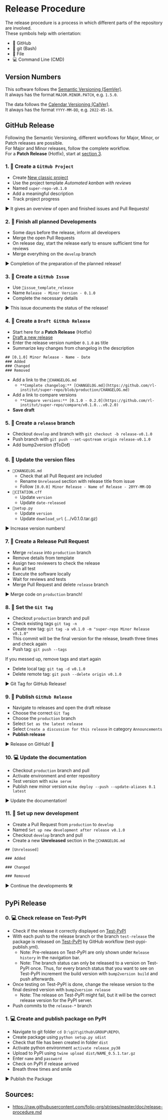 <!--
SPDX-FileCopyrightText: Ludwig Hülk (Ludee) © Reiner Lemoine Institut
SPDX-License-Identifier: MIT

[Homepage]: https://rl-institut.github.io/super-repo/
[Version]: [Super-Repo v0.2.0](https://github.com/rl-institut/super-repo/releases)
-->

# Release Procedure

The release procedure is a process in which different parts of the repository are involved.<br>
These symbols help with orientation:

- 🐙 GitHub
- 💠 git (Bash)
- 📝 File
- 💻 Command Line (CMD)

## Version Numbers

This software follows the [Semantic Versioning (SemVer)](https://semver.org/).<br>
It always has the format `MAJOR.MINOR.PATCH`, e.g. `1.5.0`.

The data follows the [Calendar Versioning (CalVer)](https://calver.org/).<br>
It always has the format `YYYY-MM-DD`, e.g. `2022-05-16`.

## GitHub Release

Following the Semantic Versioning, different workflows for Major, Minor, or Patch
releases are possible. <br>
For Major and Minor releases, follow the complete workflow.<br>
For a **Patch Release** (Hotfix), start at [section 3](https://github.com/rl-institut/super-repo/blob/production/RELEASE_PROCEDURE.md#4--create-a-draft-github-release).

### 1. 🐙 Create a `GitHub Project`

- Create [New classic project](https://github.com/rl-institut/super-repo/projects?type=classic)
- Use the project template _Automated kanban with reviews_
- Named `super-repo-v0.1.0`
- Add a meaningful description
- Track project progress

▶️ It gives an overview of open and finished issues and Pull Requests!

### 2. 🐙 Finish all planned Developments

- Some days before the release, inform all developers
- Merge the open Pull Requests
- On release day, start the release early to ensure sufficient time for reviews
- Merge everything on the `develop` branch

▶️ Completion of the preparation of the planned release!

### 3. 🐙 Create a `GitHub Issue`

- Use `📝issue_template_release`
- Name `Release - Minor Version - 0.1.0`
- Complete the necessary details

▶️ This issue documents the status of the release!

### 4. 🐙 Create a `Draft GitHub Release`

- Start here for a **Patch Release** (Hotfix)
- [Draft a new release](https://github.com/rl-institut/super-repo/releases/new)
- Enter the release version number `0.1.0` as title
- Summarize key changes from changelog in the description

```
## [0.1.0] Minor Release - Name - Date
### Added
### Changed
### Removed
```

- Add a link to the `📝CHANGELOG.md`
  - `**Complete changelog:** [CHANGELOG.md](https://github.com/rl-institut/super-repo/blob/production/CHANGELOG.md)`
- Add a link to compare versions
  - `**Compare versions:** [0.1.0 - 0.2.0](https://github.com/rl-institut/super-repo/compare/v0.1.0...v0.2.0)`
- **Save draft**

### 5. 💠 Create a `release` branch

- Checkout `develop` and branch with `git checkout -b release-v0.1.0`
- Push branch with `git push --set-upstream origin release-v0.1.0`
- Add bump2version (❗ToDo❗)

### 6. 📝 Update the version files

- `📝CHANGELOG.md`
  - Check that all Pull Request are included
  - Rename `Unreleased` section with release title from issue
  - Follow `[0.0.0] Minor Release - Name of Release - 20YY-MM-DD`
- `📝CITATION.cff`
  - Update `version`
  - Update `date-released`
- `📝setup.py`
  - Update `version`
  - Update `download_url` (.../v0.1.0.tar.gz)

▶️ Increase version numbers!

### 7. 🐙 Create a Release Pull Request

- Merge `release` into `production` branch
- Remove details from template
- Assign two reviewers to check the release
- Run all test
- Execute the software locally
- Wait for reviews and tests
- Merge Pull Request and delete `release` branch

▶️ Merge code on `production` branch!

### 8. 💠 Set the `Git Tag`

- Checkout `production` branch and pull
- Check existing tags `git tag -n`
- Create new tag: `git tag -a v0.1.0 -m "super-repo Minor Release v0.1.0"`
- This commit will be the final version for the release, breath three times and check again
- Push tag: `git push --tags`

If you messed up, remove tags and start again

- Delete local tag: `git tag -d v0.1.0`
- Delete remote tag: `git push --delete origin v0.1.0`

▶️ Git Tag for GitHub Release!

### 9. 🐙 Publish `GitHub Release`

- Navigate to releases and open the draft release
- Choose the correct `Git Tag`
- Choose the `production` branch
- Select `Set as the latest release`
- Select `Create a discussion for this release` in category `Announcements`
- **Publish release**

▶️ Release on GitHub! 🚀

### 10. 💻 Update the documentation

- Checkout `production` branch and pull
- Activate environment and enter repository
- Test version with `mike serve`
- Publish new minor version `mike deploy --push --update-aliases 0.1 latest`

▶️ Update the documentation!

### 11. 🐙 Set up new development

- Create a Pull Request from `production` to `develop`
- Named `Set up new development after release v0.1.0`
- Checkout `develop` branch and pull
- Create a new **Unreleased** section in the `📝CHANGELOG.md`

```
## [Unreleased]

### Added

### Changed

### Removed
```

▶️ Continue the developments 🛠

## PyPi Release

### 0. 💻 Check release on Test-PyPI

- Check if the release it correctly displayed on [Test-PyPI](https://test.pypi.org/project/open-mastr/#history)
- With each push to the release branch or the branch `test-release` the package is released on [Test-PyPI](https://test.pypi.org/project/open-mastr/#history) by GitHub workflow (test-pypi-publish.yml).
  - Note: Pre-releases on Test-PyPI are only shown under `Release history` in the navigation bar.
  - Note: The branch status can only be released to a version on Test-PyPI once. Thus, for every branch status that you want to see on Test-PyPI increment the build version with `bump2version build` and push afterwards.
- Once testing on Test-PyPI is done, change the release version to the final desired version with `bump2version release`
  - Note: The release on Test-PyPI might fail, but it will be the correct release version for the PyPI server.
- Push commits to the `release-*` branch

### 1. 💻 Create and publish package on PyPI

- Navigate to git folder `cd D:\git\github\GROUP\REPO\`
- Create package using `python setup.py sdist`
- Check that file has been created in folder `dist`
- Activate python environment `activate release_py38`
- Upload to PyPI using `twine upload dist/NAME_0.5.1.tar.gz`
- Enter `name` and `password`
- Check on PyPI if release arrived
- Breath three times and smile

▶️ Publish the Package

## Sources:

- https://raw.githubusercontent.com/folio-org/stripes/master/doc/release-procedure.md
